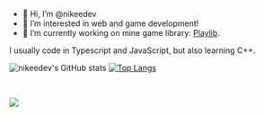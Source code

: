 - 👋 Hi, I’m @nikeedev
- 👀 I’m interested in web and game development!
- 🌱 I’m currently working on mine game library: [Playlib](https://github.com/nikeedev/playlib).

I usually code in Typescript and JavaScript, but also learning C++.


![nikeedev's GitHub stats](https://github-readme-stats.vercel.app/api?username=nikeedev&show_icons=true&theme=nord)
[![Top Langs](https://github-readme-stats.vercel.app/api/top-langs/?username=nikeedev&hide=c,python,c%23)](https://github.com/nikeedev/playlib)

<br>

![](https://hit.yhype.me/github/profile?user_id=69197950)
